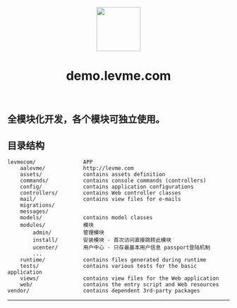 <p align="center">
    <a href="https://github.com/yiisoft" target="_blank">
        <img src="https://avatars0.githubusercontent.com/u/993323" height="100px">
    </a>
    <h1 align="center">demo.levme.com</h1>
    <br>
    <h2>全模块化开发，各个模块可独立使用。</h2>
</p>

目录结构
-------------------

      
    levmecom/               APP
        aalevme/            http://levme.com
        assets/             contains assets definition
        commands/           contains console commands (controllers)
        config/             contains application configurations
        controllers/        contains Web controller classes
        mail/               contains view files for e-mails
        migrations/
        messages/
        models/             contains model classes
        modules/            模块 
            admin/          管理模块
            install/        安装模块 - 首次访问直接跳转此模块
            ucenter/        用户中心 - 只存最基本用户信息 passport登陆机制
            ...
        runtime/            contains files generated during runtime
        tests/              contains various tests for the basic application
        views/              contains view files for the Web application
        web/                contains the entry script and Web resources
    vendor/                 contains dependent 3rd-party packages


------------

